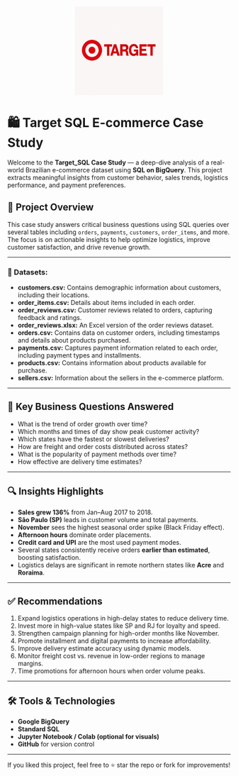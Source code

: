 
<div align="center">
  <img src="Target.png" alt="Target Logo" width="200">
</div>


# 🛍️ Target SQL E-commerce Case Study

Welcome to the **Target_SQL Case Study** — a deep-dive analysis of a real-world Brazilian e-commerce dataset using **SQL on BigQuery**. This project extracts meaningful insights from customer behavior, sales trends, logistics performance, and payment preferences.

## 📘 Project Overview

This case study answers critical business questions using SQL queries over several tables including `orders`, `payments`, `customers`, `order_items`, and more. The focus is on actionable insights to help optimize logistics, improve customer satisfaction, and drive revenue growth.

---

### 📁 Datasets:
- **customers.csv:**      Contains demographic information about customers, including their locations.
- **order_items.csv:**    Details about items included in each order.
- **order_reviews.csv:**  Customer reviews related to orders, capturing feedback and ratings.
- **order_reviews.xlsx:** An Excel version of the order reviews dataset.
- **orders.csv:**         Contains data on customer orders, including timestamps and details about products purchased.
- **payments.csv:**       Captures payment information related to each order, including payment types and installments.
- **products.csv:**       Contains information about products available for purchase.
- **sellers.csv:**        Information about the sellers in the e-commerce platform.

---

## 🧠 Key Business Questions Answered

- What is the trend of order growth over time?
- Which months and times of day show peak customer activity?
- Which states have the fastest or slowest deliveries?
- How are freight and order costs distributed across states?
- What is the popularity of payment methods over time?
- How effective are delivery time estimates?

---

## 🔍 Insights Highlights

- **Sales grew 136%** from Jan–Aug 2017 to 2018.
- **São Paulo (SP)** leads in customer volume and total payments.
- **November** sees the highest seasonal order spike (Black Friday effect).
- **Afternoon hours** dominate order placements.
- **Credit card and UPI** are the most used payment modes.
- Several states consistently receive orders **earlier than estimated**, boosting satisfaction.
- Logistics delays are significant in remote northern states like **Acre** and **Roraima**.

---

## ✅ Recommendations

1. Expand logistics operations in high-delay states to reduce delivery time.
2. Invest more in high-value states like SP and RJ for loyalty and speed.
3. Strengthen campaign planning for high-order months like November.
4. Promote installment and digital payments to increase affordability.
5. Improve delivery estimate accuracy using dynamic models.
6. Monitor freight cost vs. revenue in low-order regions to manage margins.
7. Time promotions for afternoon hours when order volume peaks.

---

## 🛠️ Tools & Technologies

- **Google BigQuery**
- **Standard SQL**
- **Jupyter Notebook / Colab (optional for visuals)**
- **GitHub** for version control

---

If you liked this project, feel free to ⭐ star the repo or fork for improvements!

